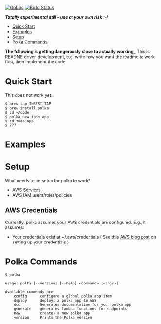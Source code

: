 [![GoDoc](https://godoc.org/github.com/PolkaBand/polka?status.svg)](https://godoc.org/github.com/PolkaBand/polka) [![Build Status](https://drone.io/github.com/PolkaBand/polka/status.png)](https://drone.io/github.com/PolkaBand/polka/latest)

***Totally experimental still - use at your own risk :-)***

<!-- TOC depth:6 withLinks:1 updateOnSave:1 orderedList:0 -->

- [Quick Start](#quick-start)
- [Examples](#examples)
- [Setup](#setup)
- [Polka Commands](#polka-commands)
<!-- /TOC -->


__The following is getting dangerously close to actually working___ This is README driven development, e.g. write how you want the readme to work first, then implement the code.

# Quick Start

This does not work yet...

```shell
$ brew tap INSERT_TAP
$ brew install polka
$ cd ~/code
$ polka new todo_app
$ cd todo_app
$ ???
```

# Examples


# Setup
What needs to be setup for polka to work?
* AWS Services
* AWS IAM users/roles/policies

## AWS Credentials

Currently, polka assumes your AWS credentials are configured.  E.g., it assumes:
* Your credentials exist at ~/.aws/credentials  ( See this [AWS blog post](http://blogs.aws.amazon.com/security/post/Tx3D6U6WSFGOK2H/A-New-and-Standardized-Way-to-Manage-Credentials-in-the-AWS-SDKs) on setting up your credentials )


# Polka Commands

```shell
$ polka

usage: polka [--version] [--help] <command> [<args>]

Available commands are:
    config      configure a global polka app item
    deploy      deploys a polka app to AWS
    doc         Generates documentation for your polka app
    generate    generates lambda functions for endpoints
    new         creates a new polka app
    version     Prints the Polka version

```
